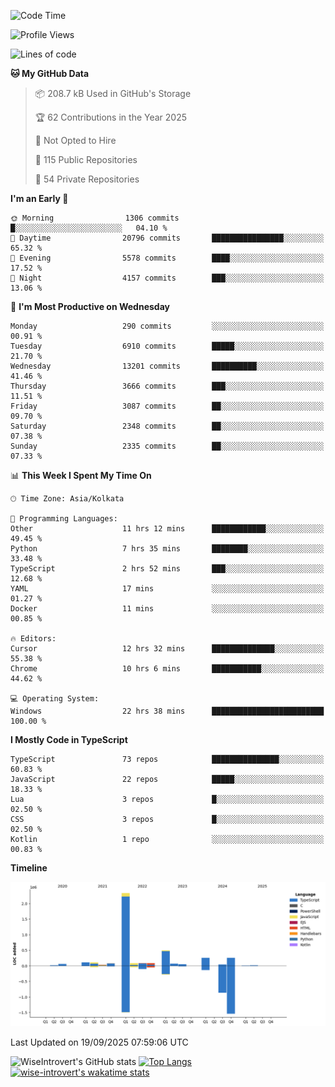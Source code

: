 <!--START_SECTION:waka-->
![Code Time](http://img.shields.io/badge/Code%20Time-2%2C526%20hrs%207%20mins-blue)

![Profile Views](http://img.shields.io/badge/Profile%20Views-1-blue)

![Lines of code](https://img.shields.io/badge/From%20Hello%20World%20I%27ve%20Written-4.1%20million%20lines%20of%20code-blue)

**🐱 My GitHub Data** 

> 📦 208.7 kB Used in GitHub's Storage 
 > 
> 🏆 62 Contributions in the Year 2025
 > 
> 🚫 Not Opted to Hire
 > 
> 📜 115 Public Repositories 
 > 
> 🔑 54 Private Repositories 
 > 
**I'm an Early 🐤** 

```text
🌞 Morning                1306 commits        █░░░░░░░░░░░░░░░░░░░░░░░░   04.10 % 
🌆 Daytime                20796 commits       ████████████████░░░░░░░░░   65.32 % 
🌃 Evening                5578 commits        ████░░░░░░░░░░░░░░░░░░░░░   17.52 % 
🌙 Night                  4157 commits        ███░░░░░░░░░░░░░░░░░░░░░░   13.06 % 
```
📅 **I'm Most Productive on Wednesday** 

```text
Monday                   290 commits         ░░░░░░░░░░░░░░░░░░░░░░░░░   00.91 % 
Tuesday                  6910 commits        █████░░░░░░░░░░░░░░░░░░░░   21.70 % 
Wednesday                13201 commits       ██████████░░░░░░░░░░░░░░░   41.46 % 
Thursday                 3666 commits        ███░░░░░░░░░░░░░░░░░░░░░░   11.51 % 
Friday                   3087 commits        ██░░░░░░░░░░░░░░░░░░░░░░░   09.70 % 
Saturday                 2348 commits        ██░░░░░░░░░░░░░░░░░░░░░░░   07.38 % 
Sunday                   2335 commits        ██░░░░░░░░░░░░░░░░░░░░░░░   07.33 % 
```


📊 **This Week I Spent My Time On** 

```text
🕑︎ Time Zone: Asia/Kolkata

💬 Programming Languages: 
Other                    11 hrs 12 mins      ████████████░░░░░░░░░░░░░   49.45 % 
Python                   7 hrs 35 mins       ████████░░░░░░░░░░░░░░░░░   33.48 % 
TypeScript               2 hrs 52 mins       ███░░░░░░░░░░░░░░░░░░░░░░   12.68 % 
YAML                     17 mins             ░░░░░░░░░░░░░░░░░░░░░░░░░   01.27 % 
Docker                   11 mins             ░░░░░░░░░░░░░░░░░░░░░░░░░   00.85 % 

🔥 Editors: 
Cursor                   12 hrs 32 mins      ██████████████░░░░░░░░░░░   55.38 % 
Chrome                   10 hrs 6 mins       ███████████░░░░░░░░░░░░░░   44.62 % 

💻 Operating System: 
Windows                  22 hrs 38 mins      █████████████████████████   100.00 % 
```

**I Mostly Code in TypeScript** 

```text
TypeScript               73 repos            ███████████████░░░░░░░░░░   60.83 % 
JavaScript               22 repos            █████░░░░░░░░░░░░░░░░░░░░   18.33 % 
Lua                      3 repos             █░░░░░░░░░░░░░░░░░░░░░░░░   02.50 % 
CSS                      3 repos             █░░░░░░░░░░░░░░░░░░░░░░░░   02.50 % 
Kotlin                   1 repo              ░░░░░░░░░░░░░░░░░░░░░░░░░   00.83 % 
```



**Timeline**

![Lines of Code chart](https://raw.githubusercontent.com/wise-introvert/wise-introvert/master/assets/bar_graph.png)


 Last Updated on 19/09/2025 07:59:06 UTC
<!--END_SECTION:waka-->

![WiseIntrovert's GitHub stats](https://github-readme-stats.vercel.app/api?username=wise-introvert&count_private=true&show_icons=true)
[![Top Langs](https://github-readme-stats.vercel.app/api/top-langs/?username=wise-introvert&langs_count=10)](https://github.com/anuraghazra/github-readme-stats)
[![wise-introvert's wakatime stats](https://github-readme-stats.vercel.app/api/wakatime?username=wiseintrovert)](https://github.com/anuraghazra/github-readme-stats)

